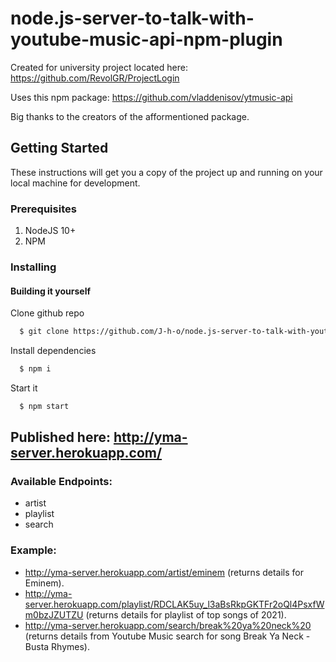 # node.js-server-to-talk-with-youtube-music-api-npm-plugin

Created for university project located here: https://github.com/RevolGR/ProjectLogin

Uses this npm package: https://github.com/vladdenisov/ytmusic-api

Big thanks to the creators of the afformentioned package.

## Getting Started

These instructions will get you a copy of the project up and running on your local machine for development.

### Prerequisites

1. NodeJS 10+
2. NPM

### Installing

#### Building it yourself
Clone github repo
```sh 
  $ git clone https://github.com/J-h-o/node.js-server-to-talk-with-youtube-music-api-npm-plugin
```
Install dependencies
```sh
  $ npm i
```
Start it
```sh
  $ npm start
```

## Published here: http://yma-server.herokuapp.com/
### Available Endpoints: 
- artist
- playlist
- search

### Example:
- http://yma-server.herokuapp.com/artist/eminem (returns details for Eminem).
- http://yma-server.herokuapp.com/playlist/RDCLAK5uy_l3aBsRkpGKTFr2oQl4PsxfWm0bzJZUTZU (returns details for playlist of top songs of 2021).
- http://yma-server.herokuapp.com/search/break%20ya%20neck%20 (returns details from Youtube Music search for song Break Ya Neck - Busta Rhymes).
